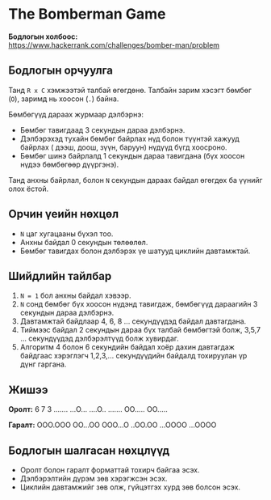 # The Bomberman Game

**Бодлогын холбоос:**  
https://www.hackerrank.com/challenges/bomber-man/problem

## Бодлогын орчуулга

Танд `R x C` хэмжээтэй талбай өгөгдөнө. Талбайн зарим хэсэгт бөмбөг (`O`), заримд нь хоосон (`.`) байна.

Бөмбөгүүд дараах журмаар дэлбэрнэ:

- Бөмбөг тавигдаад 3 секундын дараа дэлбэрнэ.
- Дэлбэрэхэд тухайн бөмбөг байрлах нүд болон түүнтэй хажууд байрлах ( дээш, доош, зүүн, баруун) нүдүүд бүгд хоосроно.
- Бөмбөг шинэ байрлалд 1 секундын дараа тавигдана (бүх хоосон нүдээ бөмбөгөөр дүүргэнэ).

Танд анхны байрлал, болон `N` секундын дараах байдал өгөгдөх ба үүнийг олох ёстой.

## Орчин үеийн нөхцөл

- `N` цаг хугацааны бүхэл тоо.
- Анхны байдал 0 секундын төлөөлөл.
- Бөмбөг тавигдах болон дэлбэрэх үе шатууд циклийн давтамжтай.

## Шийдлийн тайлбар

1. `N = 1` бол анхны байдал хэвээр.
2. `N` сонд бөмбөг бүх хоосон нүдэнд тавигдаж, бөмбөгүүд дараагийн 3 секундын дараа дэлбэрнэ.
3. Давтамжтай байдлаар 4, 6, 8 ... секундүүдэд байдал давтагдана.
4. Тиймээс байдал 2 секундын дараа бүх талбай бөмбөгтэй болж, 3,5,7 ... секундүүдэд дэлбэрэлтүүд болж хувирдаг.
5. Алгоритм 4 болон 6 секундийн байдал хоёр дахин давтагдаж байдгаас хэрэглэгч 1,2,3,... секундүүдийн байдалд тохируулан үр дүнг гаргана.

## Жишээ

**Оролт:**
6 7 3
.......
...O...
....O..
.......
OO.....
OO.....

**Гаралт:**
OOO.OOO
OO...OO
OOO...O
..OO.OO
...OOOO
...OOOO

## Бодлогын шалгасан нөхцлүүд

- Оролт болон гаралт форматтай тохирч байгаа эсэх.
- Дэлбэрэлтийн дүрэм зөв хэрэгжсэн эсэх.
- Циклийн давтамжийг зөв олж, гүйцэтгэх хурд зөв болсон эсэх.
